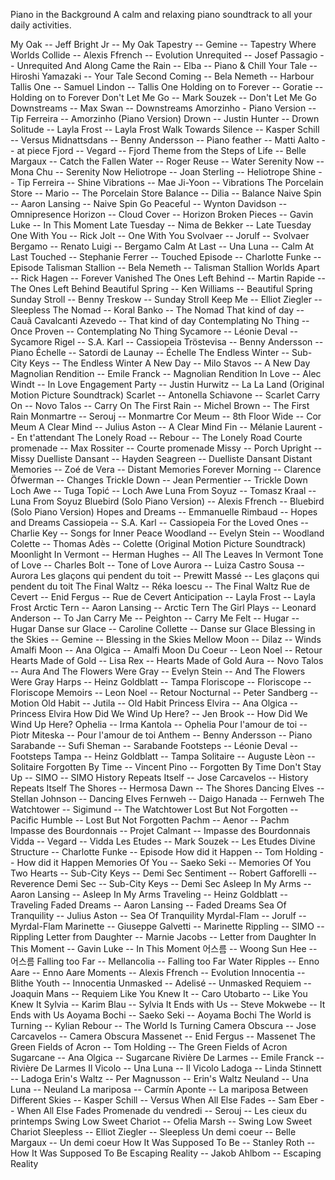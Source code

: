 Piano in the Background
A calm and relaxing piano soundtrack to all your daily activities.

My Oak -- Jeff Bright Jr -- My Oak
Tapestry -- Gemine -- Tapestry
Where Worlds Collide -- Alexis Ffrench -- Evolution
Unrequited -- Josef Passagio -- Unrequited
And Along Came the Rain -- Elba -- Piano & Chill
Your Tale -- Hiroshi Yamazaki -- Your Tale
Second Coming -- Bela Nemeth -- Harbour
Tallis One -- Samuel Lindon -- Tallis One
Holding on to Forever -- Goratie -- Holding on to Forever
Don't Let Me Go -- Mark Souzek -- Don't Let Me Go
Downstreams -- Max Swan -- Downstreams
Amorzinho - Piano Version -- Tip Ferreira -- Amorzinho (Piano Version)
Drown -- Justin Hunter -- Drown
Solitude -- Layla Frost -- Layla Frost
Walk Towards Silence -- Kasper Schill -- Versus
Midnattsdans -- Benny Andersson -- Piano
feather -- Matti Aalto -- at piece
Fjord -- Vegard -- Fjord
Theme from the Steps of Life -- Belle Margaux -- Catch the Fallen
Water -- Roger Reuse -- Water
Serenity Now -- Mona Chu -- Serenity Now
Heliotrope -- Joan Sterling -- Heliotrope
Shine -- Tip Ferreira -- Shine
Vibrations -- Mae Ji-Yoon -- Vibrations
The Porcelain Store -- Mario -- The Porcelain Store
Balance -- Dilia -- Balance
Naive Spin -- Aaron Lansing -- Naive Spin
Go Peaceful -- Wynton Davidson -- Omnipresence
Horizon -- Cloud Cover -- Horizon
Broken Pieces -- Gavin Luke -- In This Moment
Late Tuesday -- Nima de Bekker -- Late Tuesday
One With You -- Rick Jolt -- One With You
Svolvaer -- Jorulf -- Svolvaer
Bergamo -- Renato Luigi -- Bergamo
Calm At Last -- Una Luna -- Calm At Last
Touched -- Stephanie Ferrer -- Touched
Episode -- Charlotte Funke -- Episode
Talisman Stallion -- Bela Nemeth -- Talisman Stallion
Worlds Apart -- Rick Hagen -- Forever Vanished
The Ones Left Behind -- Martin Rapide -- The Ones Left Behind
Beautiful Spring -- Ken Williams -- Beautiful Spring
Sunday Stroll -- Benny Treskow -- Sunday Stroll
Keep Me -- Elliot Ziegler -- Sleepless
The Nomad -- Koral Banko -- The Nomad
That kind of day -- Cauã Cavalcanti Azevedo -- That kind of day
Contemplating No Thing -- Once Proven -- Contemplating No Thing
Sycamore -- Léonie Deval -- Sycamore
Rigel -- S.A. Karl -- Cassiopeia
Tröstevisa -- Benny Andersson -- Piano
Échelle -- Satordi de Launay -- Échelle
The Endless Winter -- Sub-City Keys -- The Endless Winter
A New Day -- Milo Stavos -- A New Day
Magnolian Rendition -- Emile Franck -- Magnolian Rendition
In Love -- Alec Windt -- In Love
Engagement Party -- Justin Hurwitz -- La La Land (Original Motion Picture Soundtrack)
Scarlet -- Antonella Schiavone -- Scarlet
Carry On -- Novo Talos -- Carry On
The First Rain -- Michel Brown -- The First Rain
Monmartre -- Serouj -- Monmartre
Cor Meum -- 8th Floor Wide -- Cor Meum
A Clear Mind -- Julius Aston -- A Clear Mind
Fin -- Mélanie Laurent -- En t'attendant
The Lonely Road -- Rebour -- The Lonely Road
Courte promenade -- Max Rossiter -- Courte promenade
Missy -- Porch Upright -- Missy
Duelliste Dansant -- Hayden Seagreen -- Duelliste Dansant
Distant Memories -- Zoé de Vera -- Distant Memories
Forever Morning -- Clarence Öfwerman -- Changes
Trickle Down -- Jean Permentier -- Trickle Down
Loch Awe -- Tuga Topić -- Loch Awe
Luna From Soyuz -- Tomasz Kraal -- Luna From Soyuz
Bluebird (Solo Piano Version) -- Alexis Ffrench -- Bluebird (Solo Piano Version)
Hopes and Dreams -- Emmanuelle Rimbaud -- Hopes and Dreams
Cassiopeia -- S.A. Karl -- Cassiopeia
For the Loved Ones -- Charlie Key -- Songs for Inner Peace
Woodland -- Evelyn Stein -- Woodland
Colette -- Thomas Adès -- Colette (Original Motion Picture Soundtrack)
Moonlight In Vermont -- Herman Hughes -- All The Leaves In Vermont
Tone of Love -- Charles Bolt -- Tone of Love
Aurora -- Luiza Castro Sousa -- Aurora
Les glaçons qui pendent du toit -- Prewitt Massé -- Les glaçons qui pendent du toit
The Final Waltz -- Réka Ioescu -- The Final Waltz
Rue de Cevert -- Enid Fergus -- Rue de Cevert
Anticipation -- Layla Frost -- Layla Frost
Arctic Tern -- Aaron Lansing -- Arctic Tern
The Girl Plays -- Leonard Anderson -- To Jan
Carry Me -- Peighton -- Carry Me
Felt -- Hugar -- Hugar
Danse sur Glace -- Caroline Collette -- Danse sur Glace
Blessing in the Skies -- Gemine -- Blessing in the Skies
Mellow Moon -- Dilaz -- Winds
Amalfi Moon -- Ana Olgica -- Amalfi Moon
Du Coeur -- Leon Noel -- Retour
Hearts Made of Gold -- Lisa Rex -- Hearts Made of Gold
Aura -- Novo Talos -- Aura
And The Flowers Were Gray -- Evelyn Stein -- And The Flowers Were Gray
Harps -- Heinz Goldblatt -- Tampa
Floriscope -- Floriscope -- Floriscope
Memoirs -- Leon Noel -- Retour
Nocturnal -- Peter Sandberg -- Motion
Old Habit -- Jutila -- Old Habit
Princess Elvira -- Ana Olgica -- Princess Elvira
How Did We Wind Up Here? -- Jen Brook -- How Did We Wind Up Here?
Ophelia -- Irma Kantola -- Ophelia
Pour l'amour de toi -- Piotr Miteska -- Pour l'amour de toi
Anthem -- Benny Andersson -- Piano
Sarabande -- Sufi Sheman -- Sarabande
Footsteps -- Léonie Deval -- Footsteps
Tampa -- Heinz Goldblatt -- Tampa
Solitaire -- Auguste Lèon -- Solitaire
Forgotten By Time -- Vincent Pino -- Forgotten By Time
Don't Stay Up -- SIMO -- SIMO
History Repeats Itself -- Jose Carcavelos -- History Repeats Itself
The Shores -- Hermosa Dawn -- The Shores
Dancing Elves -- Stellan Johnson -- Dancing Elves
Fernweh -- Daigo Hanada -- Fernweh
The Watchtower -- Sigimund -- The Watchtower
Lost But Not Forgotten -- Pacific Humble -- Lost But Not Forgotten
Pachm -- Aenor -- Pachm
Impasse des Bourdonnais -- Projet Calmant -- Impasse des Bourdonnais
Vidda -- Vegard -- Vidda
Les Etudes -- Mark Souzek -- Les Etudes
Divine Structure -- Charlotte Funke -- Episode
How did it Happen -- Tom Holding -- How did it Happen
Memories Of You -- Saeko Seki -- Memories Of You
Two Hearts -- Sub-City Keys -- Demi Sec
Sentiment -- Robert Gafforelli -- Reverence
Demi Sec -- Sub-City Keys -- Demi Sec
Asleep In My Arms -- Aaron Lansing -- Asleep In My Arms
Traveling -- Heinz Goldblatt -- Traveling
Faded Dreams -- Aaron Lansing -- Faded Dreams
Sea Of Tranquility -- Julius Aston -- Sea Of Tranquility
Myrdal-Flam -- Jorulf -- Myrdal-Flam
Marinette -- Giuseppe Galvetti -- Marinette
Rippling -- SIMO -- Rippling
Letter from Daughter -- Marnie Jacobs -- Letter from Daughter
In This Moment -- Gavin Luke -- In This Moment
어스름 -- Woong Sun Hee -- 어스름
Falling too Far -- Mellancolia -- Falling too Far
Water Ripples -- Enno Aare -- Enno Aare
Moments -- Alexis Ffrench -- Evolution
Innocentia -- Blithe Youth -- Innocentia
Unmasked -- Adelisé -- Unmasked
Requiem -- Joaquin Mans -- Requiem
Like You Knew It -- Caro Utobarto -- Like You Knew It
Sylvia -- Karim Blau -- Sylvia
It Ends with Us -- Steve Mokwebe -- It Ends with Us
Aoyama Bochi -- Saeko Seki -- Aoyama Bochi
The World is Turning -- Kylian Rebour -- The World Is Turning
Camera Obscura -- Jose Carcavelos -- Camera Obscura
Massenet -- Enid Fergus -- Massenet
The Green Fields of Acron -- Tom Holding -- The Green Fields of Acron
Sugarcane -- Ana Olgica -- Sugarcane
Rivière De Larmes -- Emile Franck -- Rivière De Larmes
Il Vicolo -- Una Luna -- Il Vicolo
Ladoga -- Linda Stinnett -- Ladoga
Erin's Waltz -- Per Magnusson -- Erin's Waltz
Neuland -- Una Luna -- Neuland
La mariposa -- Carmín Aponte -- La mariposa
Between Different Skies -- Kasper Schill -- Versus
When All Else Fades -- Sam Eber -- When All Else Fades
Promenade du vendredi -- Serouj -- Les cieux du printemps
Swing Low Sweet Chariot -- Ofelia Marsh -- Swing Low Sweet Chariot
Sleepless -- Elliot Ziegler -- Sleepless
Un demi coeur -- Belle Margaux -- Un demi coeur
How It Was Supposed To Be -- Stanley Roth -- How It Was Supposed To Be
Escaping Reality -- Jakob Ahlbom -- Escaping Reality